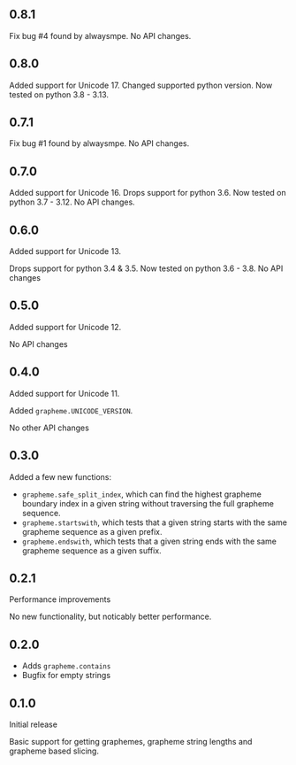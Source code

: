 ## 0.8.1
Fix bug #4 found by alwaysmpe.
No API changes.

## 0.8.0
Added support for Unicode 17.
Changed supported python version. Now tested on python 3.8 - 3.13.

## 0.7.1
Fix bug #1 found by alwaysmpe.
No API changes.

## 0.7.0
Added support for Unicode 16.
Drops support for python 3.6. Now tested on python 3.7 - 3.12.
No API changes.

## 0.6.0
Added support for Unicode 13.

Drops support for python 3.4 & 3.5. Now tested on python 3.6 - 3.8.
No API changes

## 0.5.0
Added support for Unicode 12.

No API changes

## 0.4.0
Added support for Unicode 11.

Added `grapheme.UNICODE_VERSION`.

No other API changes

## 0.3.0
Added a few new functions:

* `grapheme.safe_split_index`, which can find the highest grapheme boundary index in a given string without traversing the full grapheme sequence.
* `grapheme.startswith`, which tests that a given string starts with the same grapheme sequence as a given prefix.
* `grapheme.endswith`, which tests that a given string ends with the same grapheme sequence as a given suffix.

## 0.2.1
Performance improvements

No new functionality, but noticably better performance.

## 0.2.0
* Adds `grapheme.contains`
* Bugfix for empty strings

## 0.1.0
Initial release

Basic support for getting graphemes, grapheme string lengths and grapheme based slicing.
